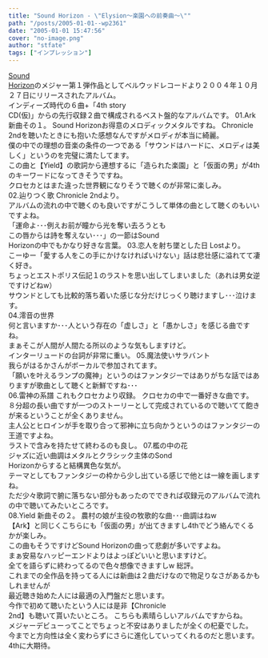 ```yaml
---
title: "Sound Horizon - \"Elysion～楽園への前奏曲～\""
path: "/posts/2005-01-01--wp2361"
date: "2005-01-01 15:47:56"
cover: "no-image.png"
author: "stfate"
tags: ["インプレッション"]
---
```


<style type="text/css">
<!--
p {white-space: pre-wrap};
-->
</style>

<a href="http://sound-horizon.net/" target="_blank">Sound Horizon</a>のメジャー第１弾作品としてベルウッドレコードより２００４年１０月２７日にリリースされたアルバム。
インディーズ時代の６曲+「4th story CD(仮)」からの先行収録２曲で構成されるベスト盤的なアルバムです。
01.Ark
新曲その１。
Sound Horizonお得意のメロディックメタルですね。
Chronicle 2ndを聴いたときにも抱いた感想なんですがメロディが本当に綺麗。
僕の中での理想の音楽の条件の一つである「サウンドはハードに、メロディは美しく」というのを完璧に満たしてます。
この曲と【Yield】の歌詞から連想するに「造られた楽園」と「仮面の男」が4thのキーワードになってきそうですね。
クロセカとはまた違った世界観になりそうで聴くのが非常に楽しみ。
02.辿りつく歌
Chronicle 2ndより。
アルバムの流れの中で聴くのも良いですがこうして単体の曲として聴くのもいいですよね。
「運命よ･･･例えお前が瞳から光を奪い去ろうとも この唇からは詩を奪えない･･･」の一節はSound Horizonの中でもかなり好きな言葉。
03.恋人を射ち墜とした日
Lostより。
こーゆー「愛する人をこの手にかけなければいけない」話は悲壮感に溢れてて凄く好き。
ちょっとエストポリス伝記１のラストを思い出してしまいました（あれは男女逆ですけどねw）
サウンドとしても比較的落ち着いた感じな分だけじっくり聴けますし･･･泣けます。
04.澪音の世界
何と言いますか･･･人という存在の「虚しさ」と「愚かしさ」を感じる曲ですね。
まぁそこが人間が人間たる所以のような気もしますけど。
インターリュードの台詞が非常に重い。
05.魔法使いサラバント
我らがはるかさんがボーカルで参加されてます。
「願いを叶えるランプの魔神」というのはファンタジーではありがちな話ではありますが歌曲として聴くと新鮮ですね･･･
06.雷神の系譜
これもクロセカより収録。
クロセカの中で一番好きな曲です。
８分超の長い曲ですが一つのストーリーとして完成されているので聴いてて飽きが来るということが全くありません。
主人公とヒロインが手を取り合って邪神に立ち向かうというのはファンタジーの王道ですよね。
ラストで含みを持たせて終わるのも良し。
07.檻の中の花
ジャズに近い曲調はメタルとクラシック主体のSond Horizonからすると結構異色な気が。
テーマとしてもファンタジーの枠から少し出ている感じで他とは一線を画しますね。
ただ少々歌詞で腑に落ちない部分もあったのでできれば収録元のアルバムで流れの中で聴いてみたいところです。
08.Yield
新曲その２。
農村の娘が主役の牧歌的な曲･･･曲調はねw
【Ark】と同じくこちらにも「仮面の男」が出てきますし4thでどう絡んでくるかが楽しみ。
この曲もそうですけどSound Horizonの曲って悲劇が多いですよね。
まぁ安易なハッピーエンドよりはよっぽどいいと思いますけど。
全てを語らずに終わってるので色々想像できますしw
総評。
これまでの全作品を持ってる人には新曲は２曲だけなので物足りなさがあるかもしれませんが
最近聴き始めた人には最適の入門盤だと思います。
今作で初めて聴いたという人には是非【Chronicle 2nd】も聴いて貰いたいところ。
こちらも素晴らしいアルバムですからね。
メジャーデビューってことでちょっと不安はありましたが全くの杞憂でした。
今までと方向性は全く変わらずにさらに進化していってくれるのだと思います。
4thに大期待。

